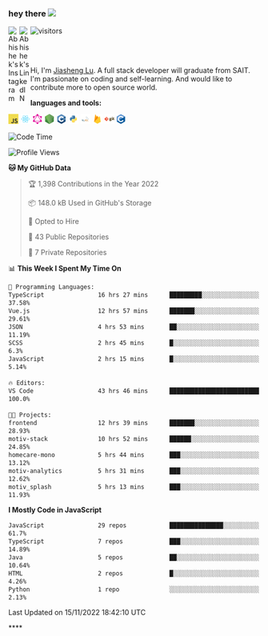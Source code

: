 ### hey there <img src="https://media.giphy.com/media/hvRJCLFzcasrR4ia7z/giphy.gif" width="25px">
<a href="https://www.instagram.com/jiashengluljs/">
  <img align="left" alt="Abhishek's Instagram" width="22px" src="https://raw.githubusercontent.com/hussainweb/hussainweb/main/icons/instagram.png" />
</a>
<a href="https://www.linkedin.com/in/jiashenglujob/">
  <img align="left" alt="Abhishek's LinkedIN" width="22px" src="https://raw.githubusercontent.com/peterthehan/peterthehan/master/assets/linkedin.svg" />
</a>

![visitors](https://visitor-badge.glitch.me/badge?page_id=jonsnowljs.visitor-badge&left_color=green&right_color=red)

<br />
<br />

Hi, I'm [Jiasheng Lu](https://jonsnowljs.github.io/portfolio/). A full stack developer will graduate from SAIT. I'm passionate on coding and self-learning. And would like to contribute more to open source world.

**languages and tools:**  

<code><img height="20" src="https://raw.githubusercontent.com/github/explore/80688e429a7d4ef2fca1e82350fe8e3517d3494d/topics/javascript/javascript.png"></code>
<code><img height="20" src="https://raw.githubusercontent.com/github/explore/80688e429a7d4ef2fca1e82350fe8e3517d3494d/topics/react/react.png"></code>
<code><img height="20" src="https://raw.githubusercontent.com/github/explore/5c058a388828bb5fde0bcafd4bc867b5bb3f26f3/topics/graphql/graphql.png"></code>
<code><img height="20" src="https://raw.githubusercontent.com/github/explore/80688e429a7d4ef2fca1e82350fe8e3517d3494d/topics/nodejs/nodejs.png"></code>
<code><img height="20" src="https://raw.githubusercontent.com/github/explore/80688e429a7d4ef2fca1e82350fe8e3517d3494d/topics/cpp/cpp.png"></code>
<code><img height="20" src="https://raw.githubusercontent.com/github/explore/80688e429a7d4ef2fca1e82350fe8e3517d3494d/topics/python/python.png"></code>
<code><img height="20" src="https://raw.githubusercontent.com/github/explore/80688e429a7d4ef2fca1e82350fe8e3517d3494d/topics/mysql/mysql.png"></code>
<code><img height="20" src="https://raw.githubusercontent.com/github/explore/80688e429a7d4ef2fca1e82350fe8e3517d3494d/topics/firebase/firebase.png"></code>
<code><img height="20" src="https://raw.githubusercontent.com/github/explore/80688e429a7d4ef2fca1e82350fe8e3517d3494d/topics/git/git.png"></code>
<code><img height="20" src="https://github.com/jonsnowljs/portfolio/blob/master/src/assets/img/skill/c.svg"></code>


<!--START_SECTION:waka-->
![Code Time](http://img.shields.io/badge/Code%20Time-1%2C038%20hrs%2015%20mins-blue)

![Profile Views](http://img.shields.io/badge/Profile%20Views-0-blue)

**🐱 My GitHub Data** 

> 🏆 1,398 Contributions in the Year 2022
 > 
> 📦 148.0 kB Used in GitHub's Storage 
 > 
> 💼 Opted to Hire
 > 
> 📜 43 Public Repositories 
 > 
> 🔑 7 Private Repositories  
 > 
📊 **This Week I Spent My Time On** 

```text
💬 Programming Languages: 
TypeScript               16 hrs 27 mins      █████████░░░░░░░░░░░░░░░░   37.58% 
Vue.js                   12 hrs 57 mins      ███████░░░░░░░░░░░░░░░░░░   29.61% 
JSON                     4 hrs 53 mins       ██░░░░░░░░░░░░░░░░░░░░░░░   11.19% 
SCSS                     2 hrs 45 mins       █░░░░░░░░░░░░░░░░░░░░░░░░   6.3% 
JavaScript               2 hrs 15 mins       █░░░░░░░░░░░░░░░░░░░░░░░░   5.14%

🔥 Editors: 
VS Code                  43 hrs 46 mins      █████████████████████████   100.0%

🐱‍💻 Projects: 
frontend                 12 hrs 39 mins      ███████░░░░░░░░░░░░░░░░░░   28.93% 
motiv-stack              10 hrs 52 mins      ██████░░░░░░░░░░░░░░░░░░░   24.85% 
homecare-mono            5 hrs 44 mins       ███░░░░░░░░░░░░░░░░░░░░░░   13.12% 
motiv-analytics          5 hrs 31 mins       ███░░░░░░░░░░░░░░░░░░░░░░   12.62% 
motiv_splash             5 hrs 13 mins       ███░░░░░░░░░░░░░░░░░░░░░░   11.93%

```

**I Mostly Code in JavaScript** 

```text
JavaScript               29 repos            ███████████████░░░░░░░░░░   61.7% 
TypeScript               7 repos             ███░░░░░░░░░░░░░░░░░░░░░░   14.89% 
Java                     5 repos             ██░░░░░░░░░░░░░░░░░░░░░░░   10.64% 
HTML                     2 repos             █░░░░░░░░░░░░░░░░░░░░░░░░   4.26% 
Python                   1 repo              ░░░░░░░░░░░░░░░░░░░░░░░░░   2.13%

```



 Last Updated on 15/11/2022 18:42:10 UTC
<!--END_SECTION:waka-->****
